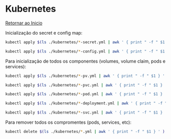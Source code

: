 # Kubernetes

[Retornar ao Inicio](../../README.md)

Inicialização do secret e config map:
```zsh
kubectl apply $(ls ./kubernetes/*-secret.yml | awk ' { print " -f " $1 } ' )
```
```zsh
kubectl apply $(ls ./kubernetes/*-config.yml | awk ' { print " -f " $1 } ' )
```

Para inicialização de todos os componentes (volumes, volume claim, pods e services):
```zsh
kubectl apply $(ls ./kubernetes/*-pv.yml | awk ' { print " -f " $1 } ' )
```
```zsh
kubectl apply $(ls ./kubernetes/*-pvc.yml | awk ' { print " -f " $1 } ' )
```
```zsh
kubectl apply $(ls ./kubernetes/*-pod.yml | awk ' { print " -f " $1 } ' )
```
```zsh
kubectl apply $(ls ./kubernetes/*-deployment.yml | awk ' { print " -f " $1 } ' )
```
```zsh
kubectl apply $(ls ./kubernetes/*-svc.yml | awk ' { print " -f " $1 } ' )
```

Para remover todos os compromentes (pods, services, etc):
```zsh
kubectl delete $(ls ./kubernetes/*.yml | awk ' { print " -f " $1 } ' )
```


